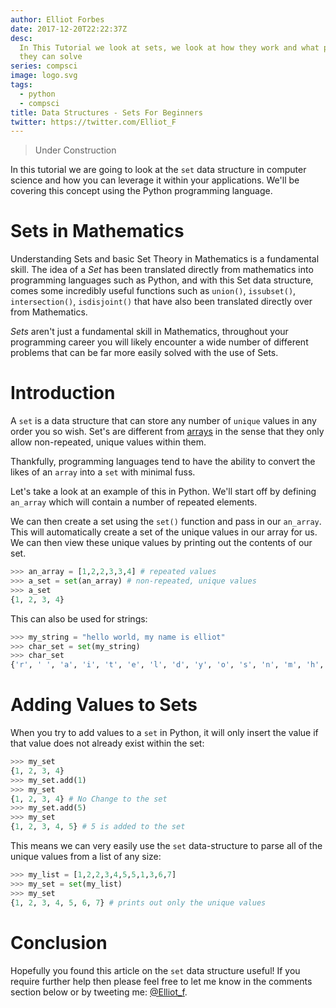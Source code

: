 ```yaml
---
author: Elliot Forbes
date: 2017-12-20T22:22:37Z
desc:
  In This Tutorial we look at sets, we look at how they work and what problems
  they can solve
series: compsci
image: logo.svg
tags:
  - python
  - compsci
title: Data Structures - Sets For Beginners
twitter: https://twitter.com/Elliot_F
---
```


> Under Construction

In this tutorial we are going to look at the `set` data structure in computer
science and how you can leverage it within your applications. We'll be covering
this concept using the Python programming language.

# Sets in Mathematics

Understanding Sets and basic Set Theory in Mathematics is a fundamental skill.
The idea of a _Set_ has been translated directly from mathematics into
programming languages such as Python, and with this Set data structure, comes
some incredibly useful functions such as `union()`, `issubset()`,
`intersection()`, `isdisjoint()` that have also been translated directly over
from Mathematics.


_Sets_ aren't just a fundamental skill in Mathematics, throughout your
programming career you will likely encounter a wide number of different problems
that can be far more easily solved with the use of Sets.

# Introduction

A `set` is a data structure that can store any number of `unique` values in any
order you so wish. Set's are different from
[arrays](/compsci/data-structures/arrays-for-beginners) in the sense that they
only allow non-repeated, unique values within them.

Thankfully, programming languages tend to have the ability to convert the likes
of an `array` into a `set` with minimal fuss.

Let's take a look at an example of this in Python. We'll start off by defining
`an_array` which will contain a number of repeated elements.

We can then create a set using the `set()` function and pass in our `an_array`.
This will automatically create a set of the unique values in our array for us.
We can then view these unique values by printing out the contents of our set.

```py
>>> an_array = [1,2,2,3,3,4] # repeated values
>>> a_set = set(an_array) # non-repeated, unique values
>>> a_set
{1, 2, 3, 4}
```

This can also be used for strings:

```py
>>> my_string = "hello world, my name is elliot"
>>> char_set = set(my_string)
>>> char_set
{'r', ' ', 'a', 'i', 't', 'e', 'l', 'd', 'y', 'o', 's', 'n', 'm', 'h', ',', 'w'}
```

# Adding Values to Sets

When you try to add values to a `set` in Python, it will only insert the value
if that value does not already exist within the set:

```py
>>> my_set
{1, 2, 3, 4}
>>> my_set.add(1)
>>> my_set
{1, 2, 3, 4} # No Change to the set
>>> my_set.add(5)
>>> my_set
{1, 2, 3, 4, 5} # 5 is added to the set
```

This means we can very easily use the `set` data-structure to parse all of the
unique values from a list of any size:

```py
>>> my_list = [1,2,2,3,4,5,5,1,3,6,7]
>>> my_set = set(my_list)
>>> my_set
{1, 2, 3, 4, 5, 6, 7} # prints out only the unique values
```

# Conclusion

Hopefully you found this article on the `set` data structure useful! If you
require further help then please feel free to let me know in the comments
section below or by tweeting me: [@Elliot_f](https://twitter.com/elliot_f).
